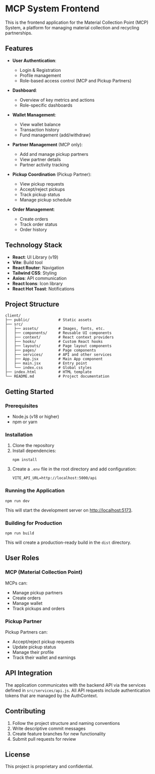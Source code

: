 # MCP System Frontend

This is the frontend application for the Material Collection Point (MCP) System, a platform for managing material collection and recycling partnerships.

## Features

- **User Authentication**: 
  - Login & Registration
  - Profile management
  - Role-based access control (MCP and Pickup Partners)

- **Dashboard**: 
  - Overview of key metrics and actions
  - Role-specific dashboards

- **Wallet Management**:
  - View wallet balance
  - Transaction history
  - Fund management (add/withdraw)

- **Partner Management** (MCP only):
  - Add and manage pickup partners
  - View partner details
  - Partner activity tracking

- **Pickup Coordination** (Pickup Partner):
  - View pickup requests
  - Accept/reject pickups
  - Track pickup status
  - Manage pickup schedule

- **Order Management**:
  - Create orders
  - Track order status
  - Order history

## Technology Stack

- **React**: UI Library (v19)
- **Vite**: Build tool
- **React Router**: Navigation
- **Tailwind CSS**: Styling
- **Axios**: API communication
- **React Icons**: Icon library
- **React Hot Toast**: Notifications

## Project Structure

```
client/
├── public/             # Static assets
├── src/
│   ├── assets/         # Images, fonts, etc.
│   ├── components/     # Reusable UI components
│   ├── context/        # React context providers
│   ├── hooks/          # Custom React hooks
│   ├── layouts/        # Page layout components
│   ├── pages/          # Page components
│   ├── services/       # API and other services
│   ├── App.jsx         # Main App component
│   ├── main.jsx        # Entry point
│   └── index.css       # Global styles
├── index.html          # HTML template
└── README.md           # Project documentation
```

## Getting Started

### Prerequisites

- Node.js (v18 or higher)
- npm or yarn

### Installation

1. Clone the repository
2. Install dependencies:
   ```
   npm install
   ```
3. Create a `.env` file in the root directory and add configuration:
   ```
   VITE_API_URL=http://localhost:5000/api
   ```

### Running the Application

```
npm run dev
```

This will start the development server on [http://localhost:5173](http://localhost:5173).

### Building for Production

```
npm run build
```

This will create a production-ready build in the `dist` directory.

## User Roles

### MCP (Material Collection Point)

MCPs can:
- Manage pickup partners
- Create orders
- Manage wallet
- Track pickups and orders

### Pickup Partner

Pickup Partners can:
- Accept/reject pickup requests
- Update pickup status
- Manage their profile
- Track their wallet and earnings

## API Integration

The application communicates with the backend API via the services defined in `src/services/api.js`. All API requests include authentication tokens that are managed by the AuthContext.

## Contributing

1. Follow the project structure and naming conventions
2. Write descriptive commit messages
3. Create feature branches for new functionality
4. Submit pull requests for review

## License

This project is proprietary and confidential.
